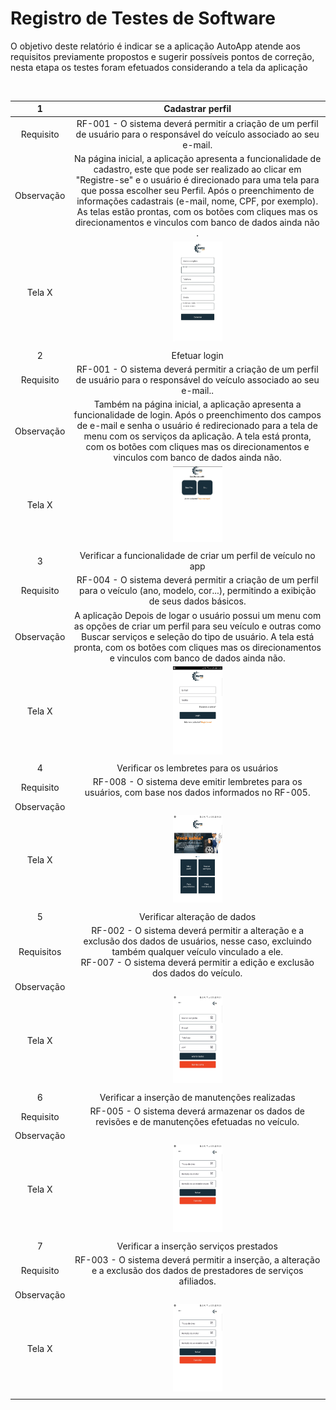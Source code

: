 # Registro de Testes de Software

O objetivo deste relatório é indicar se a aplicação AutoApp atende aos requisitos previamente propostos e sugerir possíveis pontos de correção, nesta etapa os testes foram efetuados considerando a tela da aplicação 

<br> 
  
| 1 	| Cadastrar perfil 	|
|:---:	|:---:	|
|	Requisito	| RF-001 - O sistema deverá permitir a criação de um perfil de usuário para o responsável do veículo associado ao seu e-mail. |
| Observação | Na página inicial, a aplicação apresenta a funcionalidade de cadastro, este que pode ser realizado ao clicar em "Registre-se" e o usuário é direcionado para uma tela para que possa escolher seu Perfil. Após o preenchimento de informações cadastrais (e-mail, nome, CPF, por exemplo). As telas estão prontas, com os botões com cliques mas os direcionamentos e vinculos com banco de dados ainda não . |
| Tela X |  <img src=img/cadastro.jpg width=20%/>|
|  	|  	|
| 2 | Efetuar login	|
| Requisito | RF-001	- O sistema deverá permitir a criação de um perfil de usuário para o responsável do veículo associado ao seu e-mail.. |
| Observação | Também na página inicial, a aplicação apresenta a funcionalidade de login. Após o preenchimento dos campos de e-mail e senha o usuário é redirecionado para a tela de menu com os serviços da aplicação. A tela está pronta, com os botões com cliques mas os direcionamentos e vinculos com banco de dados ainda não. |
| Tela X | <img src=img/selecaoperfil.png width=20%/> |
|  	|  	|
| 3 | Verificar a funcionalidade de criar um perfil de veículo no app |
|Requisito | RF-004 - O sistema deverá permitir a criação de um perfil para o veículo (ano, modelo, cor...), permitindo a exibição de seus dados básicos.|
| Observação | A aplicação Depois de logar o usuário possui um menu com as opções de criar um perfil para seu veículo e outras como Buscar serviços e seleção do tipo de usuário. A tela está pronta, com os botões com cliques mas os direcionamentos e vinculos com banco de dados ainda não.|
| Tela X | <img src=img/login.jpg width=20%/> |
|  	|  	|
| 4 |  Verificar os lembretes para os usuários |
|Requisito | RF-008 - O sistema deve emitir lembretes para os usuários, com base nos dados informados no RF-005.|
| Observação | |
| Tela X | <img src="img/Tests/06-Home.jpg" width=20%/> |
|  	|  	|
| 5 | Verificar alteração de dados |
|Requisitos | RF-002 - O sistema deverá permitir a alteração e a exclusão dos dados de usuários, nesse caso, excluindo também qualquer veículo vinculado a ele. <br> RF-007 - O sistema deverá permitir a edição e exclusão dos dados do veículo.|
| Observação | |
| Tela X | <img src="img/Tests/07-PersonalInformation.jpg" width=20%/> |
|  	|  	|
| 6 | Verificar a inserção de manutenções realizadas |
|Requisito | RF-005 - O sistema deverá armazenar os dados de revisões e de manutenções efetuadas no veículo.|
| Observação | |
| Tela X | <img src="img/Tests/16-MaintenancesDone.jpg" width=20%/> |
|  	|  	|
| 7 | Verificar a inserção serviços prestados |
|Requisito | RF-003 - O sistema deverá permitir a inserção, a alteração e a exclusão dos dados de prestadores de serviços afiliados. |
| Observação | |
| Tela X | <img src="img/Tests/20-RegisterService.jpg" width=20%/> |
|  	|  	|

